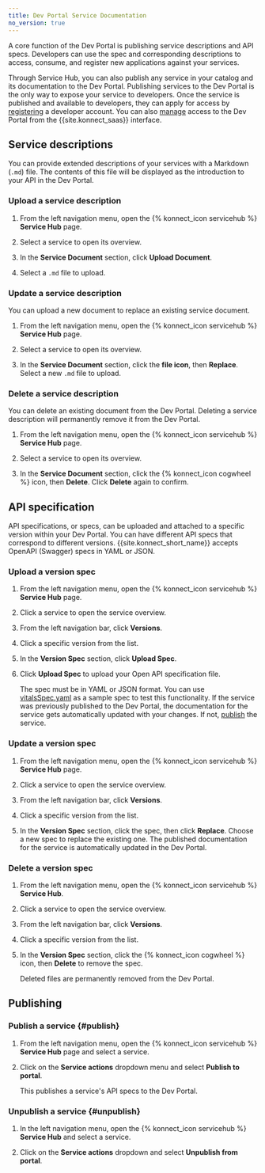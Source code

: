 ```yaml
---
title: Dev Portal Service Documentation
no_version: true
---
```


A core function of the Dev Portal is publishing service descriptions and API specs. Developers can use the spec and corresponding descriptions to access, consume, and register new applications against your services.

Through Service Hub, you can also publish any service in your catalog and its
documentation to the Dev Portal. Publishing services to the Dev Portal is the only way to expose your service to developers. Once the service is published and available to developers, they can apply for access by [registering](/konnect/dev-portal/dev-reg/) a developer account. You can also [manage](/konnect/dev-portal/access-and-approval/manage-devs/) access to the Dev Portal from the {{site.konnect_saas}} interface.

## Service descriptions

You can provide extended descriptions of your services with a Markdown (`.md`) file. The contents of this file will be displayed as the introduction to your API in the Dev Portal.

### Upload a service description

1. From the left navigation menu, open the {% konnect_icon servicehub %} **Service Hub** page.

2. Select a service to open its overview.

3. In the **Service Document** section, click **Upload Document**.

3. Select a `.md` file to upload.

### Update a service description

You can upload a new document to replace an existing service document.

1. From the left navigation menu, open the {% konnect_icon servicehub %} **Service Hub** page.

2. Select a service to open its overview.

3. In the **Service Document** section, click the **file icon**, then **Replace**. Select a new `.md` file to upload.

### Delete a service description

You can delete an existing document from the Dev Portal. Deleting a service description will permanently remove it from the Dev Portal.

1. From the left navigation menu, open the {% konnect_icon servicehub %} **Service Hub** page.

2. Select a service to open its overview.

3. In the **Service Document** section, click the {% konnect_icon cogwheel %} icon, then **Delete**. Click **Delete** again to confirm.

## API specification

API specifications, or specs, can be uploaded and attached to a specific version within your Dev Portal. You can have different API specs that correspond to different versions. {{site.konnect_short_name}} accepts OpenAPI (Swagger) specs in YAML or JSON.

### Upload a version spec

1. From the left navigation menu, open the {% konnect_icon servicehub %} **Service Hub** page.

2. Click a service to open the service overview.

3. From the left navigation bar, click **Versions**.

4. Click a specific version from the list.

5. In the **Version Spec** section, click **Upload Spec**.

6. Click **Upload Spec** to upload your Open API specification file.

    The spec must be in YAML or JSON format. You
    can use [vitalsSpec.yaml](/konnect/vitalsSpec.yaml) as a sample spec to test this functionality.
    If the service was previously published to the Dev Portal, the documentation
    for the service gets automatically updated with your changes. If not,
    [publish](/konnect/servicehub/service-documentation/#publishing) the service.

### Update a version spec

1. From the left navigation menu, open the {% konnect_icon servicehub %} **Service Hub** page.

2. Click a service to open the service overview.

3. From the left navigation bar, click **Versions**.

4. Click a specific version from the list.

5. In the **Version Spec** section, click the spec, then click **Replace**. Choose a new spec to replace the existing one. The published documentation for the service is automatically updated in the Dev Portal.

### Delete a version spec

1. From the left navigation menu, open the {% konnect_icon servicehub %} **Service Hub**.

2. Click a service to open the service overview.

3. From the left navigation bar, click **Versions**.

4. Click a specific version from the list.

5. In the **Version Spec** section, click the {% konnect_icon cogwheel %} icon, then **Delete** to remove the spec.

    Deleted files are permanently removed from the Dev Portal.

## Publishing

### Publish a service {#publish}

1. From the left navigation menu, open the {% konnect_icon servicehub %} **Service Hub** page and select a service.

2. Click on the **Service actions** dropdown menu and select **Publish to portal**.

    This publishes a service's API specs to the Dev Portal.

### Unpublish a service {#unpublish}

1. In the left navigation menu, open the {% konnect_icon servicehub %}
**Service Hub** and select a service.

2. Click on the **Service actions** dropdown and select **Unpublish from portal**.
